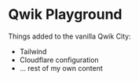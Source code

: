 # Qwik Playground

Things added to the vanilla Qwik City:

- Tailwind
- Cloudflare configuration
- ... rest of my own content